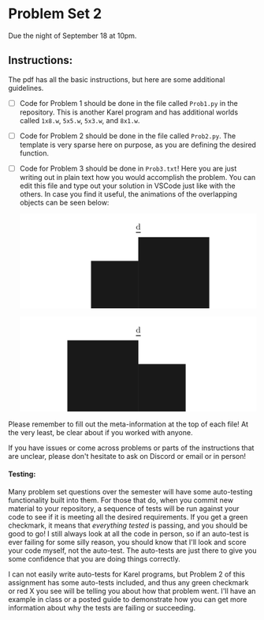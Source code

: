 # Problem Set 2

Due the night of September 18 at 10pm.

## Instructions:
The pdf has all the basic instructions, but here are some additional guidelines.
- [ ] Code for Problem 1 should be done in the file called `Prob1.py` in the repository. This is another Karel program and has additional worlds called `1x8.w`, `5x5.w`, `5x3.w`, and `8x1.w`. 
- [ ] Code for Problem 2 should be done in the file called `Prob2.py`. The template is very sparse here on purpose, as you are defining the desired function.
- [ ] Code for Problem 3 should be done in `Prob3.txt`! Here you are just writing out in plain text how you would accomplish the problem. You can edit this file and type out your solution in VSCode just like with the others. In case you find it useful, the animations of the overlapping objects can be seen below:

    ![](Images/Squares_anim1.gif)

    ![](Images/Squares_anim2.gif)

Please remember to fill out the meta-information at the top of each file! At the very least, be clear about if you worked with anyone.

If you have issues or come across problems or parts of the instructions that are unclear, please don't hesitate to ask on Discord or email or in person!


#### Testing:
Many problem set questions over the semester will have some auto-testing functionality built into them. For those that do, when you commit new material to your repository, a sequence of tests will be run against your code to see if it is meeting all the desired requirements. If you get a green checkmark, it means that _everything tested_ is passing, and you should be good to go! I still always look at all the code in person, so if an auto-test is ever failing for some silly reason, you should know that I'll look and score your code myself, not the auto-test. The auto-tests are just there to give you some confidence that you are doing things correctly.

I can not easily write auto-tests for Karel programs, but Problem 2 of this assignment has some auto-tests included, and thus any green checkmark or red X you see will be telling you about how that problem went. I'll have an example in class or a posted guide to demonstrate how you can get more information about why the tests are failing or succeeding.

